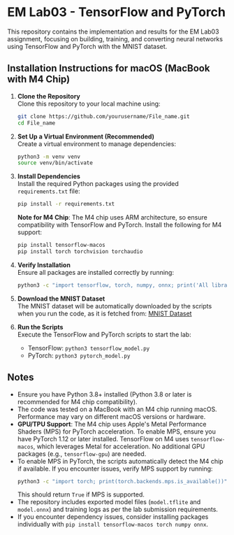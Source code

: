 # EM Lab03 - TensorFlow and PyTorch

This repository contains the implementation and results for the EM Lab03 assignment, focusing on building, training, and converting neural networks using TensorFlow and PyTorch with the MNIST dataset.

## Installation Instructions for macOS (MacBook with M4 Chip)

1. **Clone the Repository**  
   Clone this repository to your local machine using:
   ```bash
   git clone https://github.com/yourusername/File_name.git
   cd File_name
   ```

2. **Set Up a Virtual Environment (Recommended)**  
   Create a virtual environment to manage dependencies:
   ```bash
   python3 -m venv venv
   source venv/bin/activate
   ```

3. **Install Dependencies**  
   Install the required Python packages using the provided `requirements.txt` file:
   ```bash
   pip install -r requirements.txt
   ```

   **Note for M4 Chip**: The M4 chip uses ARM architecture, so ensure compatibility with TensorFlow and PyTorch. Install the following for M4 support:
   ```bash
   pip install tensorflow-macos
   pip install torch torchvision torchaudio
   ```

4. **Verify Installation**  
   Ensure all packages are installed correctly by running:
   ```bash
   python3 -c "import tensorflow, torch, numpy, onnx; print('All libraries installed successfully!')"
   ```

5. **Download the MNIST Dataset**  
   The MNIST dataset will be automatically downloaded by the scripts when you run the code, as it is fetched from:
   [MNIST Dataset](https://storage.googleapis.com/tensorflow/tf-keras-datasets/mnist.npz)

6. **Run the Scripts**  
   Execute the TensorFlow and PyTorch scripts to start the lab:
   - TensorFlow: `python3 tensorflow_model.py`
   - PyTorch: `python3 pytorch_model.py`

## Notes

- Ensure you have Python 3.8+ installed (Python 3.8 or later is recommended for M4 chip compatibility).
- The code was tested on a MacBook with an M4 chip running macOS. Performance may vary on different macOS versions or hardware.
- **GPU/TPU Support**: The M4 chip uses Apple's Metal Performance Shaders (MPS) for PyTorch acceleration. To enable MPS, ensure you have PyTorch 1.12 or later installed. TensorFlow on M4 uses `tensorflow-macos`, which leverages Metal for acceleration. No additional GPU packages (e.g., `tensorflow-gpu`) are needed.
- To enable MPS in PyTorch, the scripts automatically detect the M4 chip if available. If you encounter issues, verify MPS support by running:
   ```bash
   python3 -c "import torch; print(torch.backends.mps.is_available())"
   ```
   This should return `True` if MPS is supported.
- The repository includes exported model files (`model.tflite` and `model.onnx`) and training logs as per the lab submission requirements.
- If you encounter dependency issues, consider installing packages individually with `pip install tensorflow-macos torch numpy onnx`.
